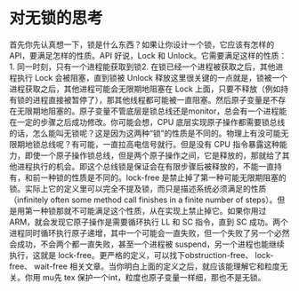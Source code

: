# 对无锁的思考

首先你先认真想一下，锁是什么东西？如果让你设计一个锁，它应该有怎样的 API，要满足怎样的性质。API 好说，Lock 和
Unlock。它需要满足这样的性质：1. 同一时刻，只有一个进程能获取到锁2. 在锁已经一个进程被获取之后，其他进程执行 Lock 会被阻塞，直到锁被
Unlock 释放这里很关键的一点就是，锁被一个进程获取之后，其他进程可能会无限期地阻塞在 Lock
上面，只要不释放（例如持有锁的进程直接被暂停了），那其他线程都可能被一直阻塞。然后原子变量是不存在无限期地阻塞的。原子变量不管底层是锁总线还是monitor，总会有一个进程能在一定的步骤之后成功修改。你可能会想，CPU
底层实现原子操作都需要锁总线的话，怎么能叫无锁呢？这是因为这两种“锁”的性质是不同的。物理上有没可能无限期地锁总线呢？有可能，一直拉高电信号就行。但是没有
CPU 指令暴露这种能力，即使一个原子操作锁总线，但是两个原子操作之间，它是释放的，那就给了其他进程执行的机会。即这个总线锁是保证会在有限步骤后被释放的，不能一直持有，和前一种锁的性质是不同的。lock-free
是禁止掉了第一种可能无限期阻塞的锁。实际上它的定义里可以完全不提及锁，而只是描述系统必须满足的性质（infinitely often some
method call finishes in a finite number of steps）。但是用第一种锁那就不可能满足这个性质，从在实现上禁止掉它。如果你用过
ARM，就会发现它原子操作是需要循环执行 LL 和 SC 指令，直到 SC
成功。两个进程同时循环执行原子递增，其中一个可能会一直失败，但一个失败了另一个必然会成功，不会两个都一直失败，甚至一个进程被
suspend，另一个进程也能继续执行，这就是 lock-free。更严格的定义，可以找下obstruction-free、 lock-free、 wait-free
相关文章。当你明白上面的定义之后，就应该能理解它和粒度无关。你用 mu先
tex 保护一个int，粒度也原子变量一样细，那也不是无锁。 
